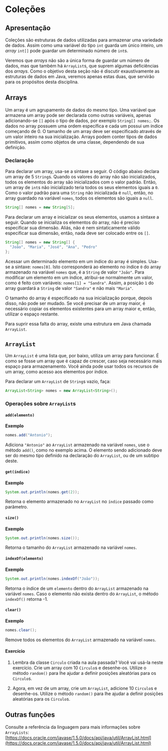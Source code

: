 # Coleções

## Apresentação

Coleções são estruturas de dados utilizadas para armazenar uma variedade de dados. Assim como uma variável do tipo `int` guarda um único inteiro, um *array* `int[]` pode guardar um determinado número de `int`s.

Veremos que *arrays* não são a única forma de guardar um número de dados, mas que também há `ArrayList`s, que suprem algumas deficiências dos *arrays*. Como o objetivo desta seção não é discutir exaustivamente as estruturas de dados em Java, veremos apenas estas duas, que servirão para os propósitos desta disciplina.

## Arrays

Um array é um agrupamento de dados do mesmo tipo. Uma variável que armazena um array pode ser declarada como outras variáveis, apenas adicionando-se `[]` após o tipo de dados, por exemplo `String[] nomes;`. Os dados no array possuem uma ordem específica e cada um possui um índice começando de 0. O tamanho de um array deve ser especificado através de um valor inteiro na sua inicialização. Arrays podem conter tipos de dados primitivos, assim como objetos de uma classe, dependendo de sua definição.

### Declaração

Para declarar um array, usa-se a sintaxe a seguir. O código abaixo declara um array de 5 `String`s. Quando os valores do array não são inicializados, todos os elementos do array são inicializados com o valor padrão. Então, um array de `int`s não inicializado teria todos os seus elementos iguais a `0`. Como o valor padrão para uma `String` não inicializada é `null`, então, no array guardado na variável `nomes`, todos os elementos são iguais a `null`.

```java
String[] nomes = new String[5];
```

Para declarar um array e inicializar os seus elementos, usamos a sintaxe a seguir. Quando se inicializa os elementos do array, não é preciso especificar sua dimensão. Aliás, não é nem sintaticamente válido especificar sua dimensão, então, nada deve ser colocado entre os `[]`.

```java
String[] nomes = new String[] {
  "João", "Maria", "José", "Ana", "Pedro"
};
```

Acessar um determinado elemento em um índice do array é simples. Usa-se a sintaxe: `nomes[0]`. Isto corresponderá ao elemento no índice `0` do array armazenado na variável `nomes` que, é a `String` de valor `"João"`. Para modificar um elemento em um índice, atribui-se normalmente um valor, como é feito com variáveis: `nomes[1] = "Sandra"`. Assim, a posição `1` do array guardará a `String` de valor `"Sandra"` e não mais `"Maria"`.

O tamanho do array é especificado na sua inicialização porque, depois disso, não pode ser mudado. Se você precisar de um array maior, é necessário copiar os elementos existentes para um array maior e, então, utilizar o espaço restante.

Para suprir essa falta do array, existe uma estrutura em Java chamada `ArrayList`.

## `ArrayList`

Um `ArrayList` é uma lista que, por baixo, utiliza um array para funcionar. É como se fosse um array que é capaz de crescer, caso seja necessário mais espaço para armazenamento. Você ainda pode usar todos os recursos de um array, como acesso aos elementos por índice.

Para declarar um `ArrayList` de `String`s vazio, faça:

```java
ArrayList<String> nomes = new ArrayList<String>();
```

### Operações sobre `ArrayList`s

#### `add(elemento)`

**Exemplo**
```java
nomes.add("Antonio");
```

Adiciona `"Antonio"` ao `ArrayList` armazenado na variável `nomes`, use o método `add()`, como no exemplo acima. O elemento sendo adicionado deve ser do mesmo tipo definido na declaração do `ArrayList`, ou de um subtipo deste.

#### `get(índice)`

**Exemplo**
```java
System.out.println(nomes.get(2));
```

Retorna o elemento armazenado no `ArrayList` no `índice` passado como parâmetro.

#### `size()`

**Exemplo**
```java
System.out.println(nomes.size());
```

Retorna o tamanho do `ArrayList` armazenado na variável `nomes`.

#### `indexOf(elemento)`

**Exemplo**
```java
System.out.println(nomes.indexOf("João"));
```

Retorna o índice de um `elemento` dentro do `ArrayList` armazenado na variável `nomes`. Caso o elemento não exista dentro do `ArrayList`, o método `indexOf()` retorna -1.

#### `clear()`

**Exemplo**
```java
nomes.clear();
```

Remove todos os elementos do `ArrayList` armazenado na variável `nomes`.

#### Exercício

1. Lembra da classe `Circulo` criada na aula passada? Você vai usá-la neste exercício. Crie um array com 10 `Circulo`s e desenhe-os. Utilize o método `random()` para lhe ajudar a definir posições aleatórias para os `Circulo`s.

2. Agora, em vez de um array, crie um `ArrayList`, adicione 10 `Circulo`s e desenhe-os. Utilize o método `random()` para lhe ajudar a definir posições aleatórias para os `Circulo`s.


## Outras funções

Consulte a referência da linguagem para mais informações sobre `ArrayLists`: [https://docs.oracle.com/javase/1.5.0/docs/api/java/util/ArrayList.html](https://docs.oracle.com/javase/1.5.0/docs/api/java/util/ArrayList.html)
